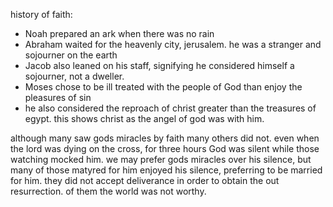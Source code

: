 history of faith:
- Noah prepared an ark when there was no rain
- Abraham waited for the heavenly city, jerusalem. he was a stranger and sojourner on the earth
- Jacob also leaned on his staff, signifying he considered himself a sojourner, not a dweller.
- Moses chose to be ill treated with the people of God than enjoy the pleasures of sin
- he also considered the reproach of christ greater than the treasures of egypt. this shows christ as the angel of god was with him.

although many saw gods miracles by faith many others did not. even when the lord was dying on the cross, for three hours God was silent while those watching mocked him. we may prefer gods miracles over his silence, but many of those matyred for him enjoyed his silence, preferring to be married for him. they did not accept deliverance in order to obtain the out resurrection. of them the world was not worthy.

